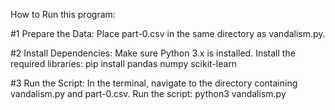 How to Run this program:

#1 Prepare the Data:
Place part-0.csv in the same directory as vandalism.py.

#2 Install Dependencies:
Make sure Python 3.x is installed.
Install the required libraries: pip install pandas numpy scikit-learn

#3 Run the Script:
In the terminal, navigate to the directory containing vandalism.py and part-0.csv.
Run the script: python3 vandalism.py


